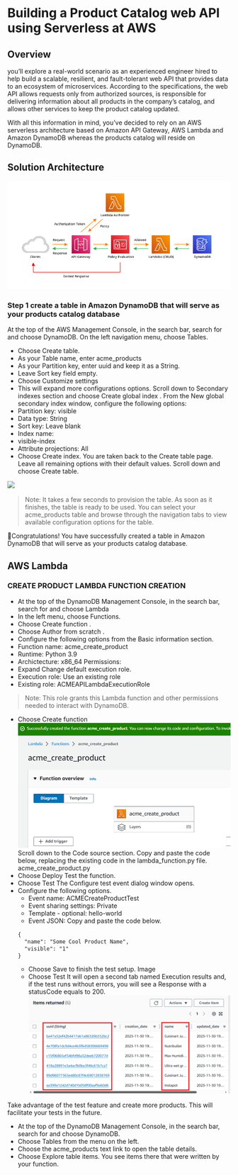 # Building a Product Catalog web API using Serverless at AWS
## Overview
you’ll explore a real-world scenario as an experienced engineer hired to help build a scalable, resilient, and fault-tolerant web API that provides data to an ecosystem of microservices. According to the specifications, the web API allows requests only from authorized sources, is responsible for delivering information about all products in the company’s catalog, and allows other services to keep the product catalog updated.

With all this information in mind, you’ve decided to rely on an AWS serverless architecture based on Amazon API Gateway, AWS Lambda and Amazon DynamoDB whereas the products catalog will reside on DynamoDB.
## Solution Architecture
![](./Images/Architecture.png)
### Step 1 create a table in Amazon DynamoDB that will serve as your products catalog database
At the top of the AWS Management Console, in the search bar, search for and choose DynamoDB. On the left navigation menu, choose Tables.
* Choose Create table.
* As your Table name, enter acme_products
* As your Partition key, enter uuid and keep it as a String.
* Leave Sort key field empty.
* Choose  Customize settings
* This will expand more configurations options.
Scroll down to Secondary indexes section and choose Create global index .
From the New global secondary index window, configure the following options:
* Partition key: visible
* Data type: String 
* Sort key: Leave blank
* Index name: 
* visible-index
* Attribute projections:  All
* Choose Create index.
You are taken back to the Create table page. Leave all remaining options with their default values.
Scroll down and choose Create table.

![](./Images/dynamodb_table6.png)

> Note: It takes a few seconds to provision the table. As soon as it finishes, the table is ready to be used.
> You can select your acme_products table and browse through the navigation tabs to view available configuration options for the table.

🎉Congratulations! You have successfully created a table in Amazon DynamoDB that will serve as your products catalog database.
## AWS Lambda
### CREATE PRODUCT LAMBDA FUNCTION CREATION
* At the top of the DynamoDB Management Console, in the search bar, search for and choose Lambda
* In the left menu, choose Functions.
* Choose Create function .
* Choose  Author from scratch .
* Configure the following options from the Basic information section.
* Function name: acme_create_product
* Runtime: Python 3.9 
* Archictecture:  x86_64
Permissions:
* Expand  Change default execution role.
* Execution role:  Use an existing role
* Existing role: ACMEAPILambdaExecutionRole 
> Note: This role grants this Lambda function and other permissions needed to interact with DynamoDB.
* Choose Create function
![](./Images/create_product_lambda4.png)
Scroll down to the Code source section. Copy and paste the code below, replacing the existing code in the lambda_function.py file.
acme_create_product.py
* Choose Deploy
Test the function.
* Choose Test
The Configure test event dialog window opens.
* Configure the following options.
  + Event name: ACMECreateProductTest
  + Event sharing settings:  Private
  + Template - optional: hello-world
  + Event JSON: Copy and paste the code below.
  ```
  {
    "name": "Some Cool Product Name",
    "visible": "1"
  }
  ```
  * Choose Save to finish the test setup.
    Image
  * Choose Test
  It will open a second tab named Execution results and, if the test runs without errors, you will see a Response with a statusCode equals to 200.
![](./Images/create_product_lambda10.png)

Take advantage of the test feature and create more products. This will facilitate your tests in the future.

* At the top of the DynamoDB Management Console, in the search bar, search for and choose DynamoDB.
* Choose Tables from the menu on the left.
* Choose the acme_products text link to open the table details.
* Choose Explore table items.
You see items there that were written by your function.
